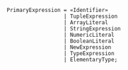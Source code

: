 <!-- This file is generated automatically by infrastructure scripts. Please don't edit by hand. -->

```{ .ebnf .slang-ebnf #PrimaryExpression }
PrimaryExpression = «Identifier»
                  | TupleExpression
                  | ArrayLiteral
                  | StringExpression
                  | NumericLiteral
                  | BooleanLiteral
                  | NewExpression
                  | TypeExpression
                  | ElementaryType;
```
